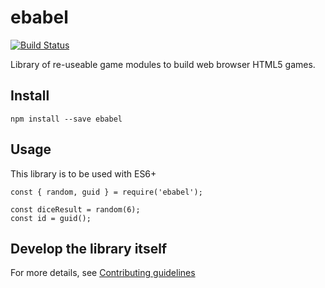 # ebabel
[![Build Status](https://travis-ci.org/ebabel-eu/ebabel.svg?branch=master)](https://travis-ci.org/ebabel-eu/ebabel)

Library of re-useable game modules to build web browser HTML5 games.

## Install
```
npm install --save ebabel
```

## Usage
This library is to be used with ES6+

```
const { random, guid } = require('ebabel');

const diceResult = random(6);
const id = guid();
```

## Develop the library itself
For more details, see [Contributing guidelines](CONTRIBUTING.md)
